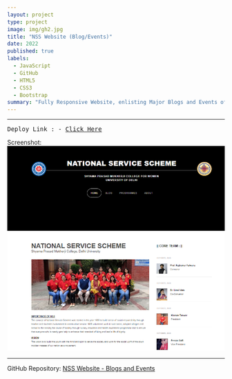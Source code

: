 ```yaml
---
layout: project
type: project
image: img/gh2.jpg
title: "NSS Website (Blog/Events)"
date: 2022
published: true
labels:
  - JavaScript
  - GitHub
  - HTML5
  - CSS3
  - Bootstrap
summary: "Fully Responsive Website, enlisting Major Blogs and Events of The NSS Club of Shyama Prasad Mukherji College, Delhi University."
---
```

<hr>
<pre>
Deploy Link : - <a href = "https://daxoron.github.io/NSSWebsite">Click Here</a>
</pre>
Screenshot:
<img class="img-fluid" src="../img/ss2.png">
<hr>

GitHub Repository: <a href="https://github.com/daxoron/NSSWebsite"><i class="large github icon "></i>NSS Website - Blogs and Events</a>

